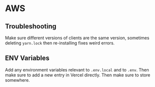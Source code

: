 # AWS

## Troubleshooting  

Make sure different versions of clients are the same version, sometimes deleting `yarn.lock` then re-installing fixes weird errors.

## ENV Variables

Add any environment variables relevant to `.env.local` and to `.env`. Then make sure to add a new entry in Vercel directly. Then make sure to store somewhere.